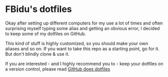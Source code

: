 # FBidu's dotfiles

Okay after setting up different computers for my use a lot of times and often surprising myself typing some alias and getting an obvious error, I decided to keep some of my dotfiles on GitHub.

This kind of stuff is highly customized, so you should make your own aliases and so on. If you want to take this repo as a starting point, go for it. But don't blindly clone & use it. 

If you are interested - and I highly recommend you to - keep your dotfiles on a version control, please read [GitHub does dotfiles](https://dotfiles.github.io/)
